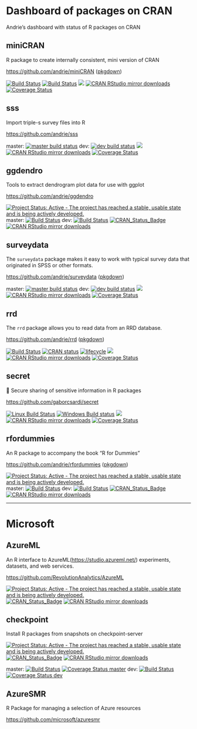 Dashboard of packages on CRAN
================

Andrie’s dashboard with status of R packages on CRAN

## miniCRAN

R package to create internally consistent, mini version of CRAN

<https://github.com/andrie/miniCRAN> ([pkgdown](https://andrie.github.io/miniCRAN/))

[![Build
Status](https://travis-ci.org/andrie/miniCRAN.svg?branch=master)](https://travis-ci.org/andrie/miniCRAN)
[![Build
Status](https://travis-ci.org/andrie/miniCRAN.svg?branch=dev)](https://travis-ci.org/andrie/miniCRAN)
[![](http://www.r-pkg.org/badges/version/miniCRAN)](http://www.r-pkg.org/pkg/miniCRAN)
[![CRAN RStudio mirror
downloads](http://cranlogs.r-pkg.org/badges/miniCRAN)](http://www.r-pkg.org/pkg/miniCRAN)
[![Coverage
Status](https://img.shields.io/codecov/c/github/andrie/miniCRAN/master.svg)](https://codecov.io/github/andrie/miniCRAN?branch=master)

## sss

Import triple-s survey files into R

<https://github.com/andrie/sss>

master: [![master build
status](https://travis-ci.org/andrie/sss.svg?branch=master)](https://travis-ci.org/andrie/sss)
dev: [![dev build
status](https://travis-ci.org/andrie/sss.svg?branch=dev)](https://travis-ci.org/andrie/sss)
[![](http://www.r-pkg.org/badges/version/sss)](http://www.r-pkg.org/pkg/sss)
[![CRAN RStudio mirror
downloads](http://cranlogs.r-pkg.org/badges/sss)](http://www.r-pkg.org/pkg/secret)
[![Coverage
Status](https://img.shields.io/codecov/c/github/andrie/sss/master.svg)](https://codecov.io/github/andrie/sss?branch=master)

## ggdendro

Tools to extract dendrogram plot data for use with ggplot

<https://github.com/andrie/ggdendro>

[![Project Status: Active - The project has reached a stable, usable
state and is being actively
developed.](http://www.repostatus.org/badges/latest/active.svg)](http://www.repostatus.org/#active)
master:
[<img src="https://travis-ci.org/andrie/ggdendro.svg?branch=master" alt="Build Status" />](https://travis-ci.org/andrie/ggdendro)
dev:
[<img src="https://travis-ci.org/andrie/ggdendro.svg?branch=dev" alt="Build Status" />](https://travis-ci.org/andrie/ggdendro)
[![CRAN\_Status\_Badge](http://www.r-pkg.org/badges/version/ggdendro)](http://cran.r-project.org/package=ggdendro)
[![CRAN RStudio mirror
downloads](http://cranlogs.r-pkg.org/badges/ggdendro)](http://www.r-pkg.org/pkg/ggdendro)

## surveydata

The `surveydata` package makes it easy to work with typical survey data
that originated in SPSS or other formats.

<https://github.com/andrie/surveydata> ([pkgdown](https://andrie.github.io/surveydata/))

master: [![master build
status](https://travis-ci.org/andrie/surveydata.svg?branch=master)](https://travis-ci.org/andrie/surveydata)
dev: [![dev build
status](https://travis-ci.org/andrie/surveydata.svg?branch=dev)](https://travis-ci.org/andrie/surveydata)
[![](http://www.r-pkg.org/badges/version/surveydata)](http://www.r-pkg.org/pkg/surveydata)
[![CRAN RStudio mirror
downloads](http://cranlogs.r-pkg.org/badges/surveydata)](http://www.r-pkg.org/pkg/surveydata)
[![Coverage
Status](https://img.shields.io/codecov/c/github/andrie/surveydata/master.svg)](https://codecov.io/github/andrie/surveydata?branch=master)

## rrd

The `rrd` package allows you to read data from an RRD database.

<https://github.com/andrie/rrd> ([pkgdown](https://andrie.github.io/rrd/))

[![Build
Status](https://travis-ci.org/andrie/rrd.svg?branch=master)](https://travis-ci.org/andrie/rrd)
[![CRAN
status](https://www.r-pkg.org/badges/version/rrd)](https://cran.r-project.org/package=rrd)
[![lifecycle](https://img.shields.io/badge/lifecycle-maturing-blue.svg)](https://www.tidyverse.org/lifecycle/#maturing)
[![](http://www.r-pkg.org/badges/version/rrd)](http://www.r-pkg.org/pkg/rrd)
[![CRAN RStudio mirror
downloads](http://cranlogs.r-pkg.org/badges/rrd)](http://www.r-pkg.org/pkg/rrd)
[![Coverage
Status](https://img.shields.io/codecov/c/github/andrie/rrd/master.svg)](https://codecov.io/github/andrie/rrd?branch=master)

## secret

🔐 Secure sharing of sensitive information in R packages

<https://github.com/gaborcsardi/secret>

[![Linux Build
Status](https://travis-ci.org/gaborcsardi/secret.svg?branch=master)](https://travis-ci.org/gaborcsardi/secret)
[![Windows Build
status](https://ci.appveyor.com/api/projects/status/github/gaborcsardi/secret?svg=true)](https://ci.appveyor.com/project/gaborcsardi/secret)
[![](http://www.r-pkg.org/badges/version/secret)](http://www.r-pkg.org/pkg/secret)
[![CRAN RStudio mirror
downloads](http://cranlogs.r-pkg.org/badges/secret)](http://www.r-pkg.org/pkg/secret)
[![Coverage
Status](https://img.shields.io/codecov/c/github/gaborcsardi/secret/master.svg)](https://codecov.io/github/gaborcsardi/secret?branch=master)

## rfordummies

An R package to accompany the book “R for Dummies”

<https://github.com/andrie/rfordummies> ([pkgdown](https://andrie.github.io/rfordummies/))

[![Project Status: Active - The project has reached a stable, usable
state and is being actively
developed.](http://www.repostatus.org/badges/latest/active.svg)](http://www.repostatus.org/#active)
master:
[<img src="https://travis-ci.org/andrie/rfordummies.svg" alt="Build Status" />](https://travis-ci.org/andrie/rfordummies)
dev:
[<img src="https://travis-ci.org/andrie/rfordummies.svg?branch=dev" alt="Build Status" />](https://travis-ci.org/andrie/rfordummies)
[![CRAN\_Status\_Badge](http://www.r-pkg.org/badges/version/rfordummies)](http://cran.r-project.org/package=rfordummies)
[![CRAN RStudio mirror
downloads](http://cranlogs.r-pkg.org/badges/rfordummies)](http://www.r-pkg.org/pkg/rfordummies)

-----

# Microsoft

## AzureML

An R interface to AzureML(<https://studio.azureml.net/>) experiments,
datasets, and web services.

<https://github.com/RevolutionAnalytics/AzureML>

[![Project Status: Active - The project has reached a stable, usable
state and is being actively
developed.](http://www.repostatus.org/badges/latest/active.svg)](http://www.repostatus.org/#active)
[![CRAN\_Status\_Badge](http://www.r-pkg.org/badges/version/AzureML)](http://cran.r-project.org/package=AzureML)
[![CRAN RStudio mirror
downloads](http://cranlogs.r-pkg.org/badges/AzureML)](http://www.r-pkg.org/pkg/AzureML)

## checkpoint

Install R packages from snapshots on checkpoint-server

[![Project Status: Active - The project has reached a stable, usable
state and is being actively
developed.](http://www.repostatus.org/badges/latest/active.svg)](http://www.repostatus.org/#active)
[![CRAN\_Status\_Badge](http://www.r-pkg.org/badges/version/checkpoint)](http://cran.r-project.org/package=checkpoint)
[![CRAN RStudio mirror
downloads](http://cranlogs.r-pkg.org/badges/checkpoint)](http://www.r-pkg.org/pkg/checkpoint)

master: [![Build
Status](https://travis-ci.org/RevolutionAnalytics/checkpoint.svg?branch=master)](https://travis-ci.org/RevolutionAnalytics/checkpoint)
[![Coverage Status
master](https://img.shields.io/codecov/c/github/RevolutionAnalytics/checkpoint/master.svg)](https://codecov.io/github/RevolutionAnalytics/checkpoint?branch=master)
dev: [![Build
Status](https://travis-ci.org/RevolutionAnalytics/checkpoint.svg?branch=dev)](https://travis-ci.org/RevolutionAnalytics/checkpoint)
[![Coverage Status
dev](https://img.shields.io/codecov/c/github/RevolutionAnalytics/checkpoint/dev.svg)](https://codecov.io/github/RevolutionAnalytics/checkpoint?branch=dev)

## AzureSMR

R Package for managing a selection of Azure resources

<https://github.com/microsoft/azuresmr>
